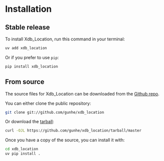 # Installation

## Stable release

To install Xdb_Location, run this command in your terminal:

```sh
uv add xdb_location
```

Or if you prefer to use `pip`:

```sh
pip install xdb_location
```

## From source

The source files for Xdb_Location can be downloaded from the [Github repo](https://github.com/gunhe/xdb_location).

You can either clone the public repository:

```sh
git clone git://github.com/gunhe/xdb_location
```

Or download the [tarball](https://github.com/gunhe/xdb_location/tarball/master):

```sh
curl -OJL https://github.com/gunhe/xdb_location/tarball/master
```

Once you have a copy of the source, you can install it with:

```sh
cd xdb_location
uv pip install .
```

